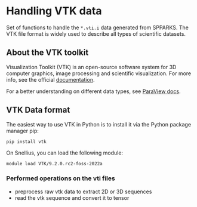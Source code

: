 # Handling VTK data

Set of functions to handle the `*.vti.i` data generated from SPPARKS. The VTK file format is widely used to describe all types of scientific datasets.

## About the VTK toolkit
Visualization Toolkit (VTK) is an open-source software system for 3D computer graphics, image processing and scientific visualization. For more info, see the official [documentation](https://vtk.org/Wiki/VTK/Tutorials).

For a better understanding on different data types, see [ParaView docs](https://docs.paraview.org/en/latest/UsersGuide/understandingData.html).

## VTK Data format
The easiest way to use VTK in Python is to install it via the Python package manager pip:

`pip install vtk` 

On Snellius, you can load the following module:

`module load VTK/9.2.0.rc2-foss-2022a`

### Performed operations on the vti files

- preprocess raw vtk data to extract 2D or 3D sequences
- read the vtk sequence and convert it to tensor
